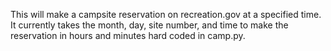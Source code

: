 This will make a campsite reservation on recreation.gov at a specified time.
It currently takes the month, day, site number, and time to make the reservation in hours and 
minutes hard coded in camp.py.